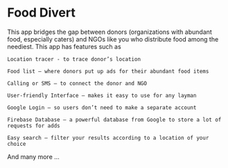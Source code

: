 # Food Divert

This app bridges the gap between donors (organizations with abundant food, especially caters) and NGOs like you who distribute food among the neediest. This app has features such as

    Location tracer - to trace donor’s location

    Food list – where donors put up ads for their abundant food items

    Calling or SMS – to connect the donor and NGO

    User-friendly Interface – makes it easy to use for any layman

    Google Login – so users don’t need to make a separate account

    Firebase Database – a powerful database from Google to store a lot of requests for adds

    Easy search – filter your results according to a location of your choice

And many more …
